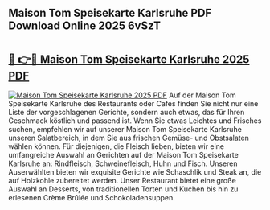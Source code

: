 ## Maison Tom Speisekarte Karlsruhe PDF Download Online 2025 6vSzT

# <h2><a href="http://gcb4su.nevu.top/?p=Maison+Tom+Speisekarte+Karlsruhe">🔗 👉🔴 Maison Tom Speisekarte Karlsruhe 2025 PDF</a></h2>

[![Maison Tom Speisekarte Karlsruhe 2025 PDF](https://i.imgur.com/dBaPXMq.png)](http://gcb4su.nevu.top/?p=Maison+Tom+Speisekarte+Karlsruhe)
Auf der Maison Tom Speisekarte Karlsruhe des Restaurants oder Cafés finden Sie nicht nur eine Liste der vorgeschlagenen Gerichte, sondern auch etwas, das für Ihren Geschmack köstlich und passend ist. Wenn Sie etwas Leichtes und Frisches suchen, empfehlen wir auf unserer Maison Tom Speisekarte Karlsruhe unseren Salatbereich, in dem Sie aus frischen Gemüse- und Obstsalaten wählen können. Für diejenigen, die Fleisch lieben, bieten wir eine umfangreiche Auswahl an Gerichten auf der Maison Tom Speisekarte Karlsruhe an: Rindfleisch, Schweinefleisch, Huhn und Fisch. Unseren Auserwählten bieten wir exquisite Gerichte wie Schaschlik und Steak an, die auf Holzkohle zubereitet werden. Unser Restaurant bietet eine große Auswahl an Desserts, von traditionellen Torten und Kuchen bis hin zu erlesenen Crème Brûlée und Schokoladensuppen.

